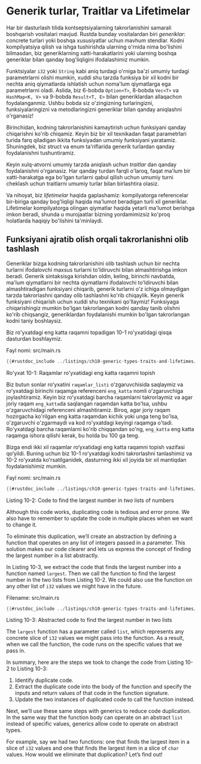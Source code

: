 # Generik turlar, Traitlar va Lifetimelar

Har bir dasturlash tilida kontseptsiyalarning takrorlanishini samarali boshqarish vositalari mavjud. Rustda bunday vositalardan biri *generiklar*: concrete  turlari yoki boshqa xususiyatlar uchun mavhum stendlar. Kodni kompilyatsiya qilish va ishga tushirishda ularning o'rnida nima bo'lishini bilmasdan, biz generiklarning xatti-harakatlarini yoki ularning boshqa generiklar bilan qanday bog'liqligini ifodalashimiz mumkin.

Funktsiyalar `i32` yoki `String` kabi aniq turdagi o'rniga ba'zi umumiy turdagi parametrlarni olishi mumkin, xuddi shu tarzda funksiya bir xil kodni bir nechta aniq qiymatlarda ishlatish uchun noma'lum qiymatlarga ega parametrlarni oladi. Aslida, biz 6-bobda `Option<T>`, 8-bobda `Vec<T>` va `HashMap<K, V>` va 9-bobda `Result<T, E>` bilan generiklardan allaqachon foydalanganmiz. Ushbu bobda siz o'zingizning turlaringizni, funksiyalaringizni va metodlaringizni generiklar bilan qanday aniqlashni o'rganasiz!

Birinchidan, kodning takrorlanishini kamaytirish uchun funksiyani qanday chiqarishni ko'rib chiqamiz. Keyin biz bir xil texnikadan faqat parametrlari turida farq qiladigan ikkita funksiyadan umumiy funksiyani yaratamiz. Shuningdek, biz struct va enum ta'riflarida generik turlardan qanday foydalanishni tushuntiramiz.

Keyin xulq-atvorni umumiy tarzda aniqlash uchun *traitlar* dan qanday foydalanishni o'rganasiz. Har qanday turdan farqli o'laroq, faqat ma'lum bir xatti-harakatga ega bo'lgan turlarni qabul qilish uchun umumiy turni cheklash uchun traitlarni umumiy turlar bilan birlashtira olasiz.

Va nihoyat, biz *lifetimelar* haqida gaplashamiz: kompilyatorga referencelar bir-biriga qanday bog'liqligi haqida ma'lumot beradigan turli xil generiklar. Lifetimelar kompilyatorga olingan qiymatlar haqida yetarli ma'lumot berishga imkon beradi, shunda u murojaatlar bizning yordamimizsiz ko'proq holatlarda haqiqiy bo'lishini ta'minlaydi.

## Funksiyani ajratib olish orqali takrorlanishni olib tashlash

Generiklar bizga kodning takrorlanishini olib tashlash uchun bir nechta turlarni ifodalovchi maxsus turlarni to'ldiruvchi bilan almashtirishga imkon beradi. Generik sintaksisga kirishdan oldin, keling, birinchi navbatda, ma'lum qiymatlarni bir nechta qiymatlarni ifodalovchi to'ldiruvchi bilan almashtiradigan funksiyani chiqarib, generik turlarni o'z ichiga olmaydigan tarzda takrorlashni qanday olib tashlashni ko'rib chiqaylik. Keyin generik funksiyani chiqarish uchun xuddi shu texnikani qo'llaymiz! Funksiyaga chiqarishingiz mumkin bo'lgan takrorlangan kodni qanday tanib olishni ko'rib chiqsangiz, generiklardan foydalanishi mumkin bo'lgan takrorlangan kodni taniy boshlaysiz.

Biz ro'yxatdagi eng katta raqamni topadigan 10-1 ro'yxatidagi qisqa dasturdan boshlaymiz.

<span class="filename">Fayl nomi: src/main.rs</span>

```rust
{{#rustdoc_include ../listings/ch10-generic-types-traits-and-lifetimes/listing-10-01/src/main.rs:here}}
```

<span class="caption">Ro'yxat 10-1: Raqamlar ro'yxatidagi eng katta raqamni topish</span>

Biz butun sonlar roʻyxatini `raqamlar_listi` oʻzgaruvchisida saqlaymiz va roʻyxatdagi birinchi raqamga referenceni `eng_katta` nomli oʻzgaruvchiga joylashtiramiz. Keyin biz roʻyxatdagi barcha raqamlarni takrorlaymiz va agar joriy raqam `eng_katta`da saqlangan raqamdan katta boʻlsa, ushbu oʻzgaruvchidagi referenceni almashtiramiz.
Biroq, agar joriy raqam hozirgacha ko'rilgan eng katta raqamdan kichik yoki unga teng bo'lsa, o'zgaruvchi o'zgarmaydi va kod ro'yxatdagi keyingi raqamga o'tadi. Ro'yxatdagi barcha raqamlarni ko'rib chiqqandan so'ng, `eng_katta` eng katta raqamga ishora qilishi kerak, bu holda bu 100 ga teng.

Bizga endi ikki xil raqamlar ro‘yxatidagi eng katta raqamni topish vazifasi qo‘yildi. Buning uchun biz 10-1 roʻyxatdagi kodni takrorlashni tanlashimiz va 10-2 roʻyxatda koʻrsatilganidek, dasturning ikki xil joyida bir xil mantiqdan foydalanishimiz mumkin.

<span class="filename">Fayl nomi: src/main.rs</span>

```rust
{{#rustdoc_include ../listings/ch10-generic-types-traits-and-lifetimes/listing-10-02/src/main.rs}}
```

<span class="caption">Listing 10-2: Code to find the largest number in *two*
lists of numbers</span>

Although this code works, duplicating code is tedious and error prone. We also
have to remember to update the code in multiple places when we want to change
it.

To eliminate this duplication, we’ll create an abstraction by defining a
function that operates on any list of integers passed in a parameter. This
solution makes our code clearer and lets us express the concept of finding the
largest number in a list abstractly.

In Listing 10-3, we extract the code that finds the largest number into a
function named `largest`. Then we call the function to find the largest number
in the two lists from Listing 10-2. We could also use the function on any other
list of `i32` values we might have in the future.

<span class="filename">Filename: src/main.rs</span>

```rust
{{#rustdoc_include ../listings/ch10-generic-types-traits-and-lifetimes/listing-10-03/src/main.rs:here}}
```

<span class="caption">Listing 10-3: Abstracted code to find the largest number
in two lists</span>

The `largest` function has a parameter called `list`, which represents any
concrete slice of `i32` values we might pass into the function. As a result,
when we call the function, the code runs on the specific values that we pass
in.

In summary, here are the steps we took to change the code from Listing 10-2 to
Listing 10-3:

1. Identify duplicate code.
2. Extract the duplicate code into the body of the function and specify the
   inputs and return values of that code in the function signature.
3. Update the two instances of duplicated code to call the function instead.

Next, we’ll use these same steps with generics to reduce code duplication. In
the same way that the function body can operate on an abstract `list` instead
of specific values, generics allow code to operate on abstract types.

For example, say we had two functions: one that finds the largest item in a
slice of `i32` values and one that finds the largest item in a slice of `char`
values. How would we eliminate that duplication? Let’s find out!
